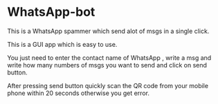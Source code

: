 # WhatsApp-bot

This is a WhatsApp spammer which send alot of msgs in a single click.

This is a GUI app which is easy to use.

You just need to enter the contact name of WhatsApp , write a msg and write how many numbers of msgs you want to send and click on send button.

After pressing send button quickly scan the QR code from your mobile phone within 20 seconds otherwise you get error.
